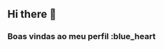 ## Hi there 👋

<!--
**Gab1zz/Gab1zz** is a ✨ _special_ ✨ repository because its `README.md` (this file) appears on your GitHub profile.
Meu nome é Gabriella.
- Estou estudando na Alura
- Estou me desenvolvendo na linguagem JavaScript
- Utilizo esse espaço para minha organização e compartilhamento dos meus projetos desenvolvidos

-->
### Boas vindas ao meu perfil :blue_heart
